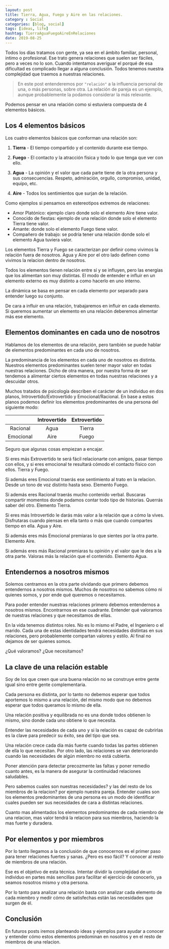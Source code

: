 ```yaml
---
layout: post
title: Tierra, Agua, Fuego y Aire en las relaciones.
category : Social
categories: [blog, social]
tags: [ideas, life]
hashtag: TierraAguaFuegoAireEnRelaciones
date: 2019-08-25
---
```


Todos los días tratamos con gente, ya sea en el ámbito familiar, personal, intimo o profesional. Ese trato genera relaciones que suelen ser fáciles, pero a veces no lo son. Cuando intentamos averiguar el porqué de esa dificultad es complicado llegar a alguna conclusión. Todos tenemos nuestra complejidad que traemos a nuestras relaciones.  

> En este post entenderemos por `"relación"` a la influencia personal de una, o más personas, sobre otra. La relación de pareja es un ejemplo, aunque probablemente la podamos considerar la más relevante.

Podemos pensar en una relación como si estuviera compuesta de 4 elementos básicos.

## Los 4 elementos básicos

Los cuatro elementos básicos que conforman una relación son:

1. **Tierra** -
El tiempo compartido y el contenido durante ese tiempo.

1. **Fuego** -
El contacto y la atracción física y todo lo que tenga que ver con ello.

1. **Agua** -
La opinión y el valor que cada parte tiene de la otra persona y sus consecuencias. Respeto, admiración, orgullo, compromiso, unidad, equipo, etc.

1. **Aire** -
Todos los sentimientos que surjan de la relación.

Como ejemplos si pensamos en estereotipos extremos de relaciones:

* Amor Platónico: ejemplo claro donde solo el elemento Aire tiene valor.
* Conocido de fiestas: ejemplo de una relación donde solo el elemento Tierra tiene valor.
* Amante: donde solo el elemento Fuego tiene valor.
* Compañero de trabajo: se podría tener una relación donde solo el elemento Agua tuviera valor.

Los elementos Tierra y Fuego se caracterizan por definir como vivimos la relación fuera de nosotros. Agua y Aire por el otro lado definen como vivimos la relacion dentro de nosotros.

Todos los elementos tienen relación entre sí y se influyen, pero las energías que los alimentan son muy distintas. El modo de entender e influir en un elemento externo es muy distinto a como hacerlo en uno interno.

La dinámica se basa en pensar en cada elemento por separado para entender luego su conjunto.

De cara a influir en una relación, trabajaremos en influir en cada elemento. Si queremos aumentar un elemento en una relación deberemos alimentar más ese elemento.

## Elementos dominantes en cada uno de nosotros

Hablamos de los elementos de una relación, pero también se puede hablar de elementos predominantes en cada uno de nosotros.

La predominancia de los elementos en cada uno de nosotros es distinta. Nuestros elementos predominantes  suelen tener mayor valor en todas nuestras relaciones.
Dicho de otra manera, por nuestra forma de ser tendemos a alimentar ciertos elementos en todas nuestras relaciones y a descuidar otros.

Muchos tratados de psicología describen el carácter de un individuo en dos planos, Introvertido/Extrovertido y Emocional/Racional.
En base a estos planos podemos definir los elementos predominantes de una persona del siguiente modo:

|              | Introvertido | Extrovertido |
| :----------: | :----------: | :----------: |
| Racional     |   Agua       | Tierra       |
| Emocional    |   Aire       | Fuego        |

Seguro que algunas cosas empiezan a encajar.

Si eres más Extrovertido te será fácil relacionarte con amigos, pasar tiempo con ellos, y si eres emocional te resultará cómodo el contacto físico con ellos. Tierra y Fuego.

Si además eres Emocional traerás ese sentimiento al trato en la relacion. Desde un tono de voz distinto hasta sexo. Elemento Fuego.

Si además eres Racional traerás mucho contenido verbal. Buscaras compartir momentos donde podamos contar todo tipo de historias. Querrás saber del otro. Elemento Tierra.

Si eres más Introvertido le darás más valor a la relación que a cómo la vives. Disfrutaras cuando piensas en ella tanto o más que cuando compartes tiempo en ella. Agua y Aire.

Si además eres más Emocional premiaras lo que sientes por la otra parte. Elemento Aire.

Si además eres más Racional premiaras tu opinión y el valor que le des a la otra parte. Valoras más la relación que el contenido. Elemento Agua.

## Entendernos a nosotros mismos

Solemos centramos en la otra parte olvidando que primero debemos entendernos a nosotros mismos. Muchos de nosotros no sabemos cómo ni quienes somos, y por ende qué queremos o necesitamos.

Para poder entender nuestras relaciones primero debemos entendernos a nosotros mismos. Encontrarnos en ese cuadrante. Entender qué valoramos de nuestras relaciones y que necesitamos de ellas.

En la vida tenemos distintos roles. No es lo mismo el Padre, el Ingeniero o el marido. Cada una de estas identidades tendrá necesidades distintas en sus relaciones, pero probablemente compartan valores y estilo. Al final no dejamos de ser quienes somos.

¿Qué valoramos? ¿Que necesitamos?

## La clave de una relación estable

Soy de los que creen que una buena relación no se construye entre gente igual sino entre gente complementaria.

Cada persona es distinta, por lo tanto no debemos esperar que todos aportemos lo mismo a una relación, del mismo modo que no debemos esperar que todos queramos lo mismo de ella.

Una relación positiva y equilibrada no es una donde todos obtienen lo mismo, sino donde cada uno obtiene lo que necesita.

Entender las necesidades de cada uno y si la relación es capaz de cubrirlas es la clave para predecir su éxito, sea del tipo que sea.

Una relación crece cada día más fuerte cuando todas las partes obtienen de ella lo que necesitan. Por otro lado, las relaciones se van deteriorando cuando las necesidades de algún miembro no está cubierta.

Poner atención para detectar precozmente las faltas y poner remedio cuanto antes, es la manera de asegurar la continuidad relaciones saludables.

Pero sabemos cuales son nuestras necesidades? y las del resto de los miembros de la relacion? por ejemplo nuestra pareja.
Entender cuales son los elementos predominantes de una persona es un modo de identificar cuales pueden ser sus necesidades de cara a distintas relaciones.

Cuanto mas alimentados los elementos predominantes de cada miembro de una relacion, mas valor tendrá la relacion para sus miembros, haciendo la mas fuerte y duradera.

## Por elementos y por miembros

Por lo tanto llegamos a la conclusión de que conocernos es el primer paso para tener relaciones fuertes y sanas. ¿Pero es eso fácil? Y conocer al resto de miembros de una relación.

Ese es el objetivo de esta técnica. Intentar dividir la complejidad de un individuo en partes más sencillas para facilitar el ejercicio de conocerlo, ya seamos nosotros mismo y otra persona.

Por lo tanto para analizar una relación basta con analizar cada elemento de cada miembro y medír cómo de satisfechas están las necesidades que surgen de él.

## Conclusión

En futuros posts iremos planteando ideas y ejemplos para ayudar a conocer y entender cómo estos elementos predominan en nosotros y en el resto de miembros de una relacion.
